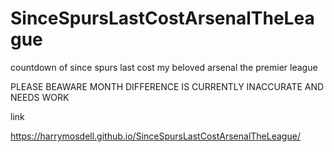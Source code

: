 # SinceSpursLastCostArsenalTheLeague
countdown of since spurs last cost my beloved arsenal the premier league

PLEASE BEAWARE MONTH DIFFERENCE IS CURRENTLY INACCURATE AND NEEDS WORK


link


https://harrymosdell.github.io/SinceSpursLastCostArsenalTheLeague/
